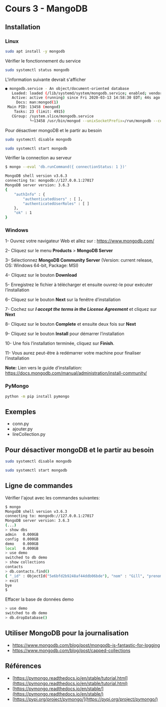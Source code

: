 # Cours 3 - MangoDB

## Installation 

### Linux

```bash
sudo apt install -y mongodb
```

Vérifier le fonctionnement du service

```bash
sudo systemctl status mongodb
```

L'information suivante devrait s'afficher

```bash
● mongodb.service - An object/document-oriented database
   Loaded: loaded (/lib/systemd/system/mongodb.service; enabled; vendor preset: 
   Active: active (running) since Fri 2020-03-13 14:58:30 EDT; 44s ago
     Docs: man:mongod(1)
 Main PID: 13458 (mongod)
    Tasks: 23 (limit: 4915)
   CGroup: /system.slice/mongodb.service
           └─13458 /usr/bin/mongod --unixSocketPrefix=/run/mongodb --config /etc

```

Pour désactiver mongoDB et le partir au besoin

```bash
sudo systemctl disable mongodb

sudo systemctl start mongodb
```

Vérifier la connection au serveur

```bash
$ mongo --eval 'db.runCommand({ connectionStatus: 1 })'

MongoDB shell version v3.6.3
connecting to: mongodb://127.0.0.1:27017
MongoDB server version: 3.6.3
{
	"authInfo" : {
		"authenticatedUsers" : [ ],
		"authenticatedUserRoles" : [ ]
	},
	"ok" : 1
}
```

### Windows

1- Ouvrez votre navigateur Web et allez sur : https://www.mongodb.com/

2- Cliquez sur le menu **Products** > **MongoDB Server**

3- Sélectionnez **MongoDB Community Server** (Version: current release, OS: Windows 64-bit, Package: MSI)

4- Cliquez sur le bouton **Download**

5- Enregistrez le fichier à télécharger et ensuite ouvrez-le pour exécuter l’installation

6- Cliquez sur le bouton **Next** sur la fenêtre d’installation

7- Cochez sur **_I accept the terms in the License Agreement_** et cliquez sur **Next**

8- Cliquez sur le bouton **Complete** et ensuite deux fois sur **Next**

9- Cliquez sur le bouton **Install** pour démarrer l’installation

10- Une fois l’installation terminée, cliquez sur **Finish**.

11- Vous aurez peut-être à redémarrer votre machine pour finaliser l’installation

**Note:** Lien vers le guide d’installation: <https://docs.mongodb.com/manual/administration/install-community/>

### PyMongo

```bash
python -m pip install pymongo
```

## Exemples

 - conn.py
 - ajouter.py
 - lireCollection.py

## Pour désactiver mongoDB et le partir au besoin

```bash
sudo systemctl disable mongodb

sudo systemctl start mongodb
```
## Ligne de commandes
Vérifier l'ajout avec les commandes suivantes:

```bash
$ mongo
MongoDB shell version v3.6.3
connecting to: mongodb://127.0.0.1:27017
MongoDB server version: 3.6.3
(...)
> show dbs
admin   0.000GB
config  0.000GB
demo    0.000GB
local   0.000GB
> use demo
switched to db demo
> show collections
contacts
> db.contacts.find()
{ "_id" : ObjectId("5e6bfd2b9248af44ddb06bde"), "nom" : "Gill", "prenom" : "Stephane", "telephone" : "15143895921", "email" : "Stephane.Gill@CollegeAhuntsic.qc.ca", "__v" : 0 }
> exit
bye
$
```

Effacer la base de données demo

```bash
> use demo
switched to db demo
> db.dropDatabase()
```

## Utiliser MongoDB pour la journalisation

- <https://www.mongodb.com/blog/post/mongodb-is-fantastic-for-logging>
- <https://www.mongodb.com/blog/post/capped-collections>


## Références
 - [https://pymongo.readthedocs.io/en/stable/tutorial.html](https://pymongo.readthedocs.io/en/stable/tutorial.html)
 - [https://pymongo.readthedocs.io/en/stable/](https://pymongo.readthedocs.io/en/stable/)
 - [https://pypi.org/project/pymongo/](https://pypi.org/project/pymongo/)



